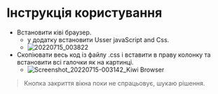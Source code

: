 # Інструкція користування
- Встановити ківі браузер.
  - у додатку встановити Usser javaScript and Css.
  - ![20220715_003822](https://user-images.githubusercontent.com/88972126/179093581-f80cf116-b008-49b4-ba4e-29a5d9693a55.png)
- Скопіювати весь код із файлу .css і вставити в праву колонку та встановити всі галочки як на картинці. 
  - ![Screenshot_20220715-003142_Kiwi Browser](https://user-images.githubusercontent.com/88972126/179097413-cf083130-5eee-468e-bd1d-c4c74cf050eb.jpg)

> Кнопка закриття вікна поки не спрацьовує, шукаю рішення.

